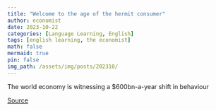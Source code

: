 ```yaml
---
title: "Welcome to the age of the hermit consumer"
author: economist
date: 2023-10-22
categories: [Language Learning, English]
tags: [english learning, the economist]
math: false
mermaid: true
pin: false
img_path: /assets/img/posts/202310/
---
```


The world economy is witnessing a \$600bn-a-year shift in behaviour



[Source](https://www.economist.com/finance-and-economics/2023/10/22/welcome-to-the-age-of-the-hermit-consumer)



